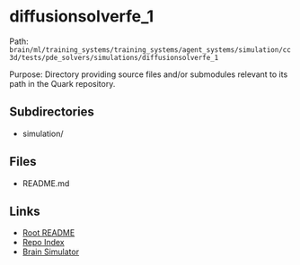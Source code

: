 # diffusionsolverfe_1

Path: `brain/ml/training_systems/training_systems/agent_systems/simulation/cc3d/tests/pde_solvers/simulations/diffusionsolverfe_1`

Purpose: Directory providing source files and/or submodules relevant to its path in the Quark repository.

## Subdirectories
- simulation/

## Files
- README.md

## Links
- [Root README](../../../../../../../../../../README.md)
- [Repo Index](../../../../../../../../../../repo_index.json)
- [Brain Simulator](../../../../../../../../../../brain/architecture/brain_simulator.py)

